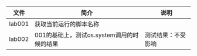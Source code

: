 #  

|文件|简介|说明|
|---|---|---|
|lab001|获取当前运行的脚本名称 | |
|lab002|001的基础上，测试os.system调用的时候的结果 |测试结果：不受影响 |

